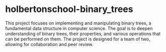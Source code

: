 # holbertonschool-binary_trees
This project focuses on implementing and manipulating binary trees, a fundamental data structure in computer science. The goal is to deepen understanding of binary trees, their properties, and various operations that can be performed on them. The project is designed for a team of two, allowing for collaboration and peer review.
